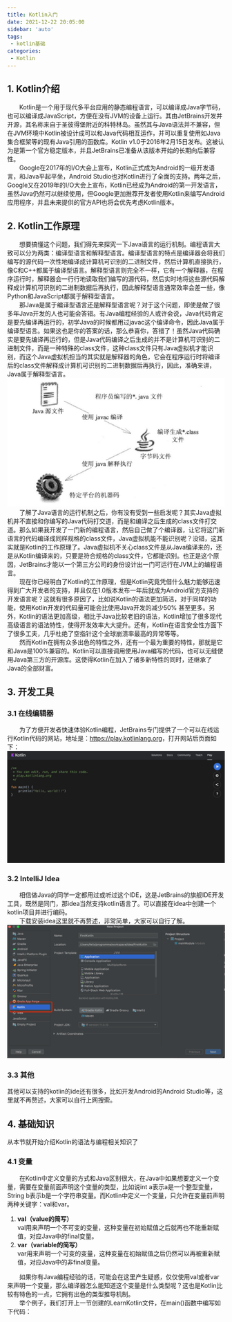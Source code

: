 ```yaml
---
title: Kotlin入门
date: 2021-12-22 20:05:00
sidebar: 'auto'
tags:
 - kotlin基础
categories:
 - Kotlin
---
```


## 1. Kotlin介绍
&emsp;&emsp;Kotlin是一个用于现代多平台应用的静态编程语言，可以编译成Java字节码，也可以编译成JavaScript，方便在没有JVM的设备上运行。其由JetBrains开发并开源，其名称来自于圣彼得堡附近的科特林岛。虽然其与Java语法并不兼容，但在JVM环境中Kotlin被设计成可以和Java代码相互运作，并可以重复使用如Java集合框架等的现有Java引用的函数库。Kotlin v1.0于2016年2月15日发布。这被认为是第一个官方稳定版本，并且JetBrains已准备从该版本开始的长期向后兼容性。  
&emsp;&emsp;Google在2017年的I/O大会上宣布，Kotlin正式成为Android的一级开发语言，和Java平起平坐，Android Studio也对Kotlin进行了全面的支持。两年之后，Google又在2019年的I/O大会上宣布，Kotlin已经成为Android的第一开发语言，虽然Java仍然可以继续使用，但Google更加推荐开发者使用Kotlin来编写Android应用程序，并且未来提供的官方API也将会优先考虑Kotlin版本。

## 2. Kotlin工作原理
&emsp;&emsp;想要搞懂这个问题，我们得先来探究一下Java语言的运行机制。编程语言大致可以分为两类：编译型语言和解释型语言。编译型语言的特点是编译器会将我们编写的源代码一次性地编译成计算机可识别的二进制文件，然后计算机直接执行，像C和C++都属于编译型语言。解释型语言则完全不一样，它有一个解释器，在程序运行时，解释器会一行行地读取我们编写的源代码，然后实时地将这些源代码解释成计算机可识别的二进制数据后再执行，因此解释型语言通常效率会差一些，像Python和JavaScript都属于解释型语言。  
&emsp;&emsp;那Java是属于编译型语言还是解释型语言呢？对于这个问题，即使是做了很多年Java开发的人也可能会答错。有Java编程经验的人或许会说，Java代码肯定是要先编译再运行的，初学Java的时候都用过javac这个编译命令，因此Java属于编译型语言。如果这也是你的答案的话，那么恭喜你，答错了！虽然Java代码确实是要先编译再运行的，但是Java代码编译之后生成的并不是计算机可识别的二进制文件，而是一种特殊的class文件，这种class文件只有Java虚拟机才能识别，而这个Java虚拟机担当的其实就是解释器的角色，它会在程序运行时将编译后的class文件解释成计算机可识别的二进制数据后再执行，因此，准确来讲，Java属于解释型语言。  
![java运行原理](/img/blogs/2021/12/java-operation-principle.png "java运行原理")  
&emsp;&emsp;了解了Java语言的运行机制之后，你有没有受到一些启发呢？其实Java虚拟机并不直接和你编写的Java代码打交道，而是和编译之后生成的class文件打交道。那么如果我开发了一门新的编程语言，然后自己做了个编译器，让它将这门新语言的代码编译成同样规格的class文件，Java虚拟机能不能识别呢？没错，这其实就是Kotlin的工作原理了。Java虚拟机不关心class文件是从Java编译来的，还是从Kotlin编译来的，只要是符合规格的class文件，它都能识别。也正是这个原因，JetBrains才能以一个第三方公司的身份设计出一门可运行在JVM上的编程语言。  
&emsp;&emsp;现在你已经明白了Kotlin的工作原理，但是Kotlin究竟凭借什么魅力能够迅速得到广大开发者的支持，并且仅在1.0版本发布一年后就成为Android官方支持的开发语言呢？这就有很多原因了，比如说Kotlin的语法更加简洁，对于同样的功能，使用Kotlin开发的代码量可能会比使用Java开发的减少50% 甚至更多。另外，Kotlin的语法更加高级，相比于Java比较老旧的语法，Kotlin增加了很多现代高级语言的语法特性，使得开发效率大大提升。还有，Kotlin在语言安全性方面下了很多工夫，几乎杜绝了空指针这个全球崩溃率最高的异常等等。  
&emsp;&emsp;然而Kotlin在拥有众多出色的特性之外，还有一个最为重要的特性，那就是它和Java是100%兼容的。Kotlin可以直接调用使用Java编写的代码，也可以无缝使用Java第三方的开源库。这使得Kotlin在加入了诸多新特性的同时，还继承了Java的全部财富。

## 3. 开发工具
### 3.1 在线编辑器
&emsp;&emsp;为了方便开发者快速体验Kotlin编程，JetBrains专门提供了一个可以在线运行Kotlin代码的网站，地址是：<https://play.kotlinlang.org>，打开网站后页面如下：  
![kotlin线上编辑器](/img/blogs/2021/12/kotlin-online.png "kotlin线上编辑器")  

### 3.2 IntelliJ Idea
&emsp;&emsp;相信做Java的同学一定都用过或听过这个IDE，这是JetBrains的旗舰IDE开发工具，既然是同门，那idea当然支持kotlin语言了。可以直接在idea中创建一个kotlin项目并进行编码。  
&emsp;&emsp;下载安装idea这里就不再赘述，非常简单，大家可以自行了解。  
![idea](/img/blogs/2021/12/idea-kotlin.png "idea")  

### 3.3 其他
其他可以支持的kotlin的ide还有很多，比如开发Android的Android Studio等，这里就不再赘述，大家可以自行上网搜索。

## 4. 基础知识
从本节就开始介绍Kotlin的语法与编程相关知识了

### 4.1 变量
&emsp;&emsp;在Kotlin中定义变量的方式和Java区别很大，在Java中如果想要定义一个变量，需要在变量前面声明这个变量的类型，比如说int a表示a是一个整型变量，String b表示b是一个字符串变量。而Kotlin中定义一个变量，只允许在变量前声明两种关键字：val和var。  
1. **val（value的简写）**  
val用来声明一个不可变的变量，这种变量在初始赋值之后就再也不能重新赋值，对应Java中的final变量。
2. **var（variable的简写）**  
var用来声明一个可变的变量，这种变量在初始赋值之后仍然可以再被重新赋值，对应Java中的非final变量。

&emsp;&emsp;如果你有Java编程经验的话，可能会在这里产生疑惑，仅仅使用val或者var来声明一个变量，那么编译器怎么能知道这个变量是什么类型呢？这也是Kotlin比较有特色的一点，它拥有出色的类型推导机制。  
&emsp;&emsp;举个例子，我们打开上一节创建的LearnKotlin文件，在main()函数中编写如下代码：